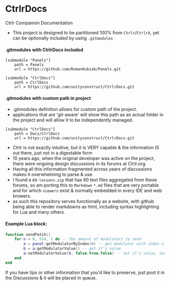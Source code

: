 # CtrlrDocs
Ctrlr Companion Documentation

- This project is designed to be partitioned 100% from `Ctrlr`/`CtrlrX`, yet can be optionally included by using `.gitmodules`
#### .gitmodules with CtrlrDocs included
```gitmodules
[submodule "Panels"]
	path = Panels
	url = https://github.com/RomanKubiak/Panels.git

[submodule "CtrlDocs"]
	path = CtrlDocs
	url = https://github.com/unityconstruct/CtrlrDocs.git
```
#### .gitmodules with custom path in project
- .gitmodules definition allows for custom path of the project.
- applications that are 'git-aware' will show this path as an actual folder in the project and will allow it to be independently managed.
```gitmodules
[submodule "CtrlDocs"]
	path = Docs/CtrlDocs
	url = https://github.com/unityconstruct/CtrlrDocs.git
```

- Ctrlr is not exactly intuitive, but it is VERY capable & the information IS out there, just not in a digestable form
- 10 years ago, when the original developer was active on the project, there were ongoing design discussions in its forums at Ctrlr.org.
- Having all this information fragmented across years of discussions makes it overwhelming to parse & use.
- I found a `60-lessons.zip` that has 60 text files aggregated from these forums, so am porting this to `Markdown` `*.md` files that are very portable and for which `viewers` exist & normally embedded in every IDE and web browers.
- as such this repository serves functionally as a website, with github being able to render markdowns as html, including syntax highlighting for Lua and many others.

#### Example Lua block:
```lua
function sendPatch()
	for n = 0, 514, 1 do -- the amount of modulators to send 
		a = panel:getModulatorByIndex(n) -- get modulator with index n			
		b = a:getModulatorValue() -- get it's value
		a:setModulatorValue(b, false,true,false) -- set it's value, sending it to the synth.
	end
end
```

If you have tips or other information that you'd like to preserve, just post it in the Discussions & it will be placed in queue.
